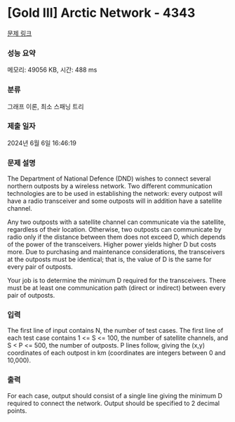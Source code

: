 # [Gold III] Arctic Network - 4343 

[문제 링크](https://www.acmicpc.net/problem/4343) 

### 성능 요약

메모리: 49056 KB, 시간: 488 ms

### 분류

그래프 이론, 최소 스패닝 트리

### 제출 일자

2024년 6월 6일 16:46:19

### 문제 설명

<p>The Department of National Defence (DND) wishes to connect several northern outposts by a wireless network. Two different communication technologies are to be used in establishing the network: every outpost will have a radio transceiver and some outposts will in addition have a satellite channel.</p>

<p>Any two outposts with a satellite channel can communicate via the satellite, regardless of their location. Otherwise, two outposts can communicate by radio only if the distance between them does not exceed D, which depends of the power of the transceivers. Higher power yields higher D but costs more. Due to purchasing and maintenance considerations, the transceivers at the outposts must be identical; that is, the value of D is the same for every pair of outposts.</p>

<p>Your job is to determine the minimum D required for the transceivers. There must be at least one communication path (direct or indirect) between every pair of outposts.</p>

### 입력 

 <p>The first line of input contains N, the number of test cases. The first line of each test case contains 1 <= S <= 100, the number of satellite channels, and S < P <= 500, the number of outposts. P lines follow, giving the (x,y) coordinates of each outpost in km (coordinates are integers between 0 and 10,000). </p>

### 출력 

 <p>For each case, output should consist of a single line giving the minimum D required to connect the network. Output should be specified to 2 decimal points.</p>

